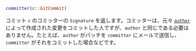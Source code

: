 ```julia
committer(c::GitCommit)
```

コミット `c` のコミッターの `Signature` を返します。コミッターは、元々 [`author`](@ref) によって作成された変更をコミットした人ですが、`author` と同じである必要はありません。たとえば、`author` がパッチを `committer` にメールで送信し、`committer` がそれをコミットした場合などです。
